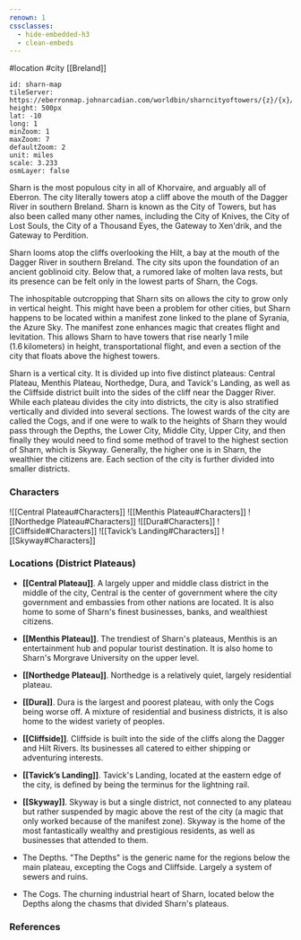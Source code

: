 ```yaml
---
renown: 1
cssclasses:
  - hide-embedded-h3
  - clean-embeds
---
```

 #location #city [[Breland]]

```leaflet
id: sharn-map
tileServer: https://eberronmap.johnarcadian.com/worldbin/sharncityoftowers/{z}/{x}/{y}.jpg
height: 500px
lat: -10
long: 1
minZoom: 1
maxZoom: 7
defaultZoom: 2
unit: miles
scale: 3.233
osmLayer: false
```

Sharn is the most populous city in all of Khorvaire, and arguably all of Eberron. The city literally towers atop a cliff above the mouth of the Dagger River in southern Breland. Sharn is known as the City of Towers, but has also been called many other names, including the City of Knives, the City of Lost Souls, the City of a Thousand Eyes, the Gateway to Xen'drik, and the Gateway to Perdition.

Sharn looms atop the cliffs overlooking the Hilt, a bay at the mouth of the Dagger River in southern Breland. The city sits upon the foundation of an ancient goblinoid city. Below that, a rumored lake of molten lava rests, but its presence can be felt only in the lowest parts of Sharn, the Cogs.

The inhospitable outcropping that Sharn sits on allows the city to grow only in vertical height. This might have been a problem for other cities, but Sharn happens to be located within a manifest zone linked to the plane of Syrania, the Azure Sky. The manifest zone enhances magic that creates flight and levitation. This allows Sharn to have towers that rise nearly 1 mile (1.6 kilometers) in height, transportational flight, and even a section of the city that floats above the highest towers.

Sharn is a vertical city. It is divided up into five distinct plateaus: Central Plateau, Menthis Plateau, Northedge, Dura, and Tavick's Landing, as well as the Cliffside district built into the sides of the cliff near the Dagger River. While each plateau divides the city into districts, the city is also stratified vertically and divided into several sections. The lowest wards of the city are called the Cogs, and if one were to walk to the heights of Sharn they would pass through the Depths, the Lower City, Middle City, Upper City, and then finally they would need to find some method of travel to the highest section of Sharn, which is Skyway. Generally, the higher one is in Sharn, the wealthier the citizens are. Each section of the city is further divided into smaller districts.

### Characters

![[Central Plateau#Characters]]
![[Menthis Plateau#Characters]]
![[Northedge Plateau#Characters]]
![[Dura#Characters]]
![[Cliffside#Characters]]
![[Tavick’s Landing#Characters]]
![[Skyway#Characters]]

### Locations (District Plateaus)

* **[[Central Plateau]]**. A largely upper and middle class district in the middle of the city, Central is the center of government where the city government and embassies from other nations are located. It is also home to some of Sharn's finest businesses, banks, and wealthiest citizens.
* **[[Menthis Plateau]]**. The trendiest of Sharn's plateaus, Menthis is an entertainment hub and popular tourist destination. It is also home to Sharn's Morgrave University on the upper level.
* **[[Northedge Plateau]]**. Northedge is a relatively quiet, largely residential plateau.
* **[[Dura]]**. Dura is the largest and poorest plateau, with only the Cogs being worse off. A mixture of residential and business districts, it is also home to the widest variety of peoples.
* **[[Cliffside]]**. Cliffside is built into the side of the cliffs along the Dagger and Hilt Rivers. Its businesses all catered to either shipping or adventuring interests.
* **[[Tavick’s Landing]]**. Tavick's Landing, located at the eastern edge of the city, is defined by being the terminus for the lightning rail.
* **[[Skyway]]**. Skyway is but a single district, not connected to any plateau but rather suspended by magic above the rest of the city (a magic that only worked because of the manifest zone). Skyway is the home of the most fantastically wealthy and prestigious residents, as well as businesses that attended to them.

* The Depths. "The Depths" is the generic name for the regions below the main plateau, excepting the Cogs and Cliffside. Largely a system of sewers and ruins.

* The Cogs. The churning industrial heart of Sharn, located below the Depths along the chasms that divided Sharn's plateaus.

### References
